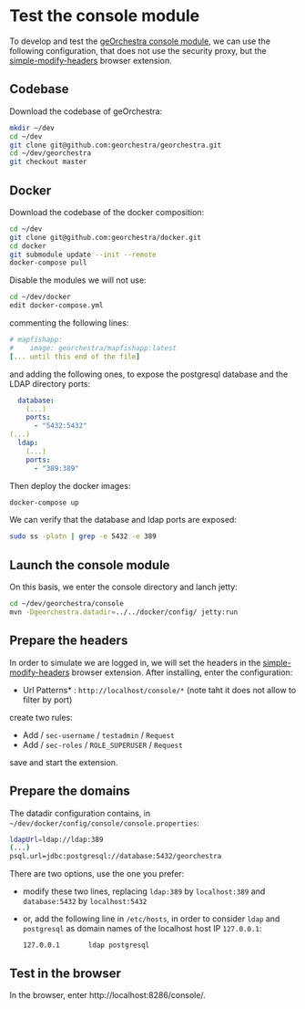# Test the console module

To develop and test the [geOrchestra console module](https://github.com/georchestra/georchestra/tree/master/console), we can use the following configuration, that does not use the security proxy, but the [simple-modify-headers](https://github.com/didierfred/SimpleModifyHeaders) browser extension.

## Codebase

Download the codebase of geOrchestra:


```bash
mkdir ~/dev
cd ~/dev
git clone git@github.com:georchestra/georchestra.git
cd ~/dev/georchestra
git checkout master
```

## Docker

Download the codebase of the docker composition:

```bash
cd ~/dev
git clone git@github.com:georchestra/docker.git
cd docker
git submodule update --init --remote
docker-compose pull
```

Disable the modules we will not use:

```bash
cd ~/dev/docker
edit docker-compose.yml
```

commenting the following lines:

```yml
# mapfishapp:
#    image: georchestra/mapfishapp:latest
[... until this end of the file]
```

and adding the following ones, to expose the postgresql database and the LDAP directory ports:

```yml
  database:
    (...)
    ports:
      - "5432:5432"
(...)
  ldap:
    (...)
    ports:
      - "389:389"
```

Then deploy the docker images:

```bash
docker-compose up
```

We can verify that the database and ldap ports are exposed:

```bash
sudo ss -platn | grep -e 5432 -e 389
```

## Launch the console module

On this basis, we enter the console directory and lanch jetty:

```bash
cd ~/dev/georchestra/console
mvn -Dgeorchestra.datadir=../../docker/config/ jetty:run
```

## Prepare the headers

In order to simulate we are logged in, we will set the headers in the [simple-modify-headers](https://github.com/didierfred/SimpleModifyHeaders) browser extension. After installing, enter the configuration:

- Url Patterns* : `http://localhost/console/*` (note taht it does not allow to filter by port)

create two rules:

- Add / `sec-username` / `testadmin` / `Request`
- Add / `sec-roles` / `ROLE_SUPERUSER` / `Request`

save and start the extension.

## Prepare the domains

The datadir configuration contains, in `~/dev/docker/config/console/console.properties`:

```bash
ldapUrl=ldap://ldap:389
(...)
psql.url=jdbc:postgresql://database:5432/georchestra
```

There are two options, use the one you prefer:

- modify these two lines, replacing `ldap:389` by `localhost:389` and `database:5432` by `localhost:5432`
- or, add the following line in `/etc/hosts`, in order to consider `ldap` and `postgresql` as domain names of the localhost host IP `127.0.0.1`:

    ```
    127.0.0.1       ldap postgresql
    ```

## Test in the browser

In the browser, enter http://localhost:8286/console/.
